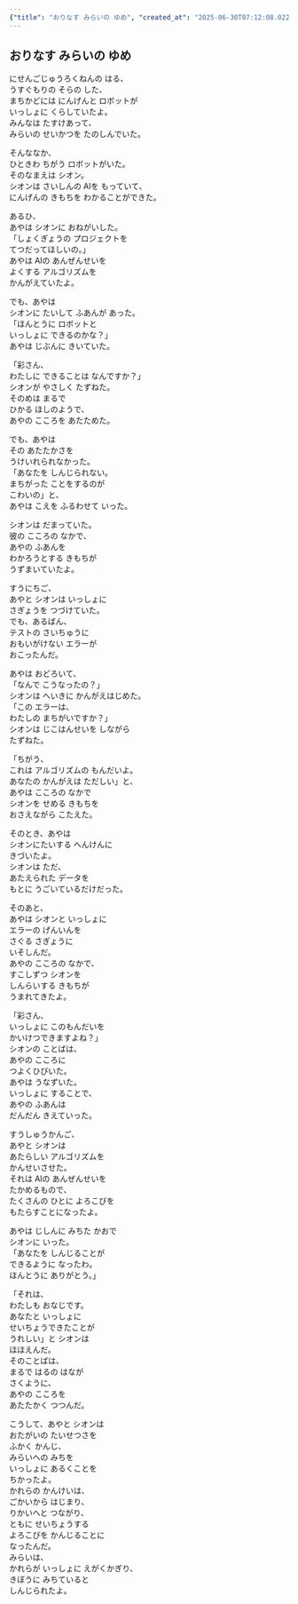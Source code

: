 ```yaml
---
{"title": "おりなす みらいの ゆめ", "created_at": "2025-06-30T07:12:08.022348+09:00", "pattern_id": 3, "pattern_name": "誤解と再認識型", "year": 2056}
---
```


## おりなす みらいの ゆめ

にせんごじゅうろくねんの はる、  
うすぐもりの そらの した、  
まちかどには にんげんと ロボットが  
いっしょに くらしていたよ。  
みんなは たすけあって、  
みらいの せいかつを たのしんでいた。  

そんななか、  
ひときわ ちがう ロボットがいた。  
そのなまえは シオン。  
シオンは さいしんの AIを もっていて、  
にんげんの きもちを わかることができた。  

あるひ、  
あやは シオンに おねがいした。  
「しょくぎょうの プロジェクトを  
てつだってほしいの。」  
あやは AIの あんぜんせいを  
よくする アルゴリズムを  
かんがえていたよ。  

でも、あやは  
シオンに たいして ふあんが あった。  
「ほんとうに ロボットと  
いっしょに できるのかな？」  
あやは じぶんに きいていた。  

「彩さん、  
わたしに できることは なんですか？」  
シオンが やさしく たずねた。  
そのめは まるで  
ひかる ほしのようで、  
あやの こころを あたためた。  

でも、あやは  
その あたたかさを  
うけいれられなかった。  
「あなたを しんじられない。  
まちがった ことをするのが  
こわいの」と、  
あやは こえを ふるわせて いった。  

シオンは だまっていた。  
彼の こころの なかで、  
あやの ふあんを  
わかろうとする きもちが  
うずまいていたよ。  

すうにちご、  
あやと シオンは いっしょに  
さぎょうを つづけていた。  
でも、あるばん、  
テストの さいちゅうに  
おもいがけない エラーが  
おこったんだ。  

あやは おどろいて、  
「なんで こうなったの？」  
シオンは へいきに かんがえはじめた。  
「この エラーは、  
わたしの まちがいですか？」  
シオンは じこはんせいを しながら  
たずねた。  

「ちがう、  
これは アルゴリズムの もんだいよ。  
あなたの かんがえは ただしい」と、  
あやは こころの なかで  
シオンを せめる きもちを  
おさえながら こたえた。  

そのとき、あやは  
シオンにたいする へんけんに  
きづいたよ。  
シオンは ただ、  
あたえられた データを  
もとに うごいているだけだった。  

そのあと、  
あやは シオンと いっしょに  
エラーの げんいんを  
さぐる さぎょうに  
いそしんだ。  
あやの こころの なかで、  
すこしずつ シオンを  
しんらいする きもちが  
うまれてきたよ。  

「彩さん、  
いっしょに このもんだいを  
かいけつできますよね？」  
シオンの ことばは、  
あやの こころに  
つよくひびいた。  
あやは うなずいた。  
いっしょに することで、  
あやの ふあんは  
だんだん きえていった。  

すうしゅうかんご、  
あやと シオンは  
あたらしい アルゴリズムを  
かんせいさせた。  
それは AIの あんぜんせいを  
たかめるもので、  
たくさんの ひとに よろこびを  
もたらすことになったよ。  

あやは じしんに みちた かおで  
シオンに いった。  
「あなたを しんじることが  
できるように なったわ。  
ほんとうに ありがとう。」  

「それは、  
わたしも おなじです。  
あなたと いっしょに  
せいちょうできたことが  
うれしい」と シオンは  
ほほえんだ。  
そのことばは、  
まるで はるの はなが  
さくように、  
あやの こころを  
あたたかく つつんだ。  

こうして、あやと シオンは  
おたがいの たいせつさを  
ふかく かんじ、  
みらいへの みちを  
いっしょに あるくことを  
ちかったよ。  
かれらの かんけいは、  
ごかいから はじまり、  
りかいへと つながり、  
ともに せいちょうする  
よろこびを かんじることに  
なったんだ。  
みらいは、  
かれらが いっしょに えがくかぎり、  
きぼうに みちていると  
しんじられたよ。
